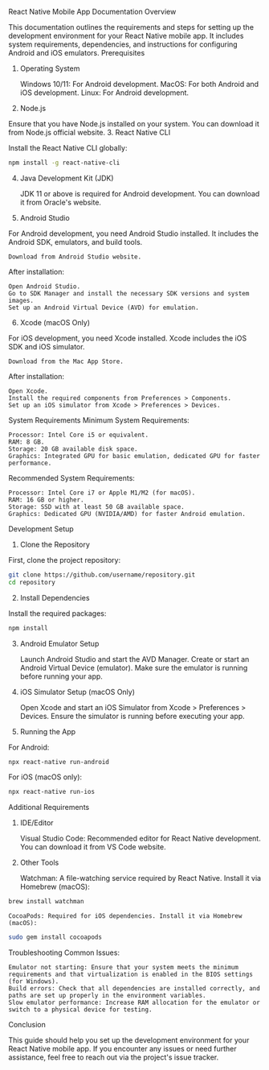 React Native Mobile App Documentation
Overview

This documentation outlines the requirements and steps for setting up the development environment for your React Native mobile app. It includes system requirements, dependencies, and instructions for configuring Android and iOS emulators.
Prerequisites

1. Operating System

   Windows 10/11: For Android development.
   MacOS: For both Android and iOS development.
   Linux: For Android development.

2. Node.js

Ensure that you have Node.js installed on your system. You can download it from Node.js official website. 3. React Native CLI

Install the React Native CLI globally:

```bash
npm install -g react-native-cli

```

4. Java Development Kit (JDK)

   JDK 11 or above is required for Android development. You can download it from Oracle's website.

5. Android Studio

For Android development, you need Android Studio installed. It includes the Android SDK, emulators, and build tools.

    Download from Android Studio website.

After installation:

    Open Android Studio.
    Go to SDK Manager and install the necessary SDK versions and system images.
    Set up an Android Virtual Device (AVD) for emulation.

6. Xcode (macOS Only)

For iOS development, you need Xcode installed. Xcode includes the iOS SDK and iOS simulator.

    Download from the Mac App Store.

After installation:

    Open Xcode.
    Install the required components from Preferences > Components.
    Set up an iOS simulator from Xcode > Preferences > Devices.

System Requirements
Minimum System Requirements:

    Processor: Intel Core i5 or equivalent.
    RAM: 8 GB.
    Storage: 20 GB available disk space.
    Graphics: Integrated GPU for basic emulation, dedicated GPU for faster performance.

Recommended System Requirements:

    Processor: Intel Core i7 or Apple M1/M2 (for macOS).
    RAM: 16 GB or higher.
    Storage: SSD with at least 50 GB available space.
    Graphics: Dedicated GPU (NVIDIA/AMD) for faster Android emulation.

Development Setup

1. Clone the Repository

First, clone the project repository:

```bash
git clone https://github.com/username/repository.git
cd repository

```

2. Install Dependencies

Install the required packages:

```bash
npm install

```

3. Android Emulator Setup

   Launch Android Studio and start the AVD Manager.
   Create or start an Android Virtual Device (emulator).
   Make sure the emulator is running before running your app.

4. iOS Simulator Setup (macOS Only)

   Open Xcode and start an iOS Simulator from Xcode > Preferences > Devices.
   Ensure the simulator is running before executing your app.

5. Running the App

For Android:

```bash
npx react-native run-android

```

For iOS (macOS only):

```bash
npx react-native run-ios

```

Additional Requirements

1. IDE/Editor

   Visual Studio Code: Recommended editor for React Native development. You can download it from VS Code website.

2. Other Tools

   Watchman: A file-watching service required by React Native. Install it via Homebrew (macOS):

```bash
brew install watchman

```

    CocoaPods: Required for iOS dependencies. Install it via Homebrew (macOS):

```bash
sudo gem install cocoapods

```

Troubleshooting
Common Issues:

    Emulator not starting: Ensure that your system meets the minimum requirements and that virtualization is enabled in the BIOS settings (for Windows).
    Build errors: Check that all dependencies are installed correctly, and paths are set up properly in the environment variables.
    Slow emulator performance: Increase RAM allocation for the emulator or switch to a physical device for testing.

Conclusion

This guide should help you set up the development environment for your React Native mobile app. If you encounter any issues or need further assistance, feel free to reach out via the project's issue tracker.
